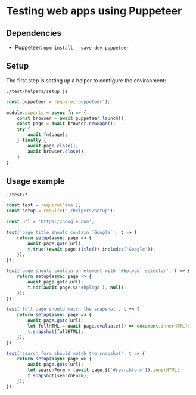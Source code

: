 # Testing web apps using Puppeteer

## Dependencies

- [Puppeteer](https://github.com/GoogleChrome/puppeteer): `npm install --save-dev puppeteer`

## Setup

The first step is setting up a helper to configure the environment:

`./test/helpers/setup.js`

```js
const puppeteer = require('puppeteer');

module.exports = async fn => {
	const browser = await puppeteer.launch();
	const page = await browser.newPage();
	try {
		await fn(page);
	} finally {
		await page.close();
		await browser.close();
	}
}
```

## Usage example

`./test/*`

```js
const test = require('ava');
const setup = require('./helpers/setup');

const url = 'https://google.com';

test('page title should contain `Google`', t => {
	return setup(async page => {
		await page.goto(url);
		t.true((await page.title()).includes('Google'));
	});
});

test('page should contain an element with `#hplogo` selector', t => {
	return setup(async page => {
		await page.goto(url);
		t.not(await page.$('#hplogo'), null);
	});
});

test('full page should match the snapshot', t => {
	return setup(async page => {
		await page.goto(url);
		let fullHTML = await page.evaluate(() => document.innerHTML);
		t.snapshot(fullHTML);
	});
});

test('search form should match the snapshot', t => {
	return setup(async page => {
		await page.goto(url);
		let searchForm = (await page.$('#searchform')).innerHTML;
		t.snapshot(searchForm);
	});
});
```
